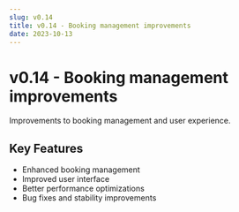 ```yaml
---
slug: v0.14
title: v0.14 - Booking management improvements
date: 2023-10-13
---
```


# v0.14 - Booking management improvements

Improvements to booking management and user experience.

## Key Features

- Enhanced booking management
- Improved user interface
- Better performance optimizations
- Bug fixes and stability improvements
